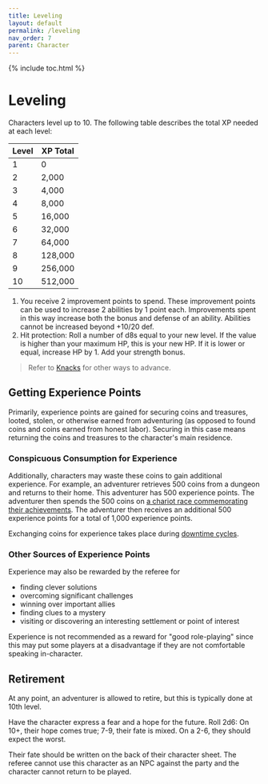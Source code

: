 ```yaml
---
title: Leveling
layout: default
permalink: /leveling
nav_order: 7
parent: Character
---
```


{% include toc.html %}

# Leveling
Characters level up to 10. The following table describes the total XP needed at each level: 

| Level | XP Total |
| ----- | -------- |
| 1     | 0        |
| 2     | 2,000     |
| 3     | 4,000     |
| 4     | 8,000    |
| 5     | 16,000    |
| 6     | 32,000   |
| 7     | 64,000   |
| 8     | 128,000   |
| 9     | 256,000  |
| 10    | 512,000  |

1. You receive 2 improvement points to spend. These improvement points can be used to increase 2 abilities by 1 point each. Improvements spent in this way increase both the bonus and defense of an ability. Abilities cannot be increased beyond +10/20 def.
2. Hit protection: Roll a number of d8s equal to your new level. If the value is higher than your maximum HP, this is your new HP. If it is lower or equal, increase HP by 1. Add your strength bonus.

> Refer to [Knacks](Knacks) for other ways to advance.


## Getting Experience Points

Primarily, experience points are gained for securing coins and treasures, looted, stolen, or otherwise earned from adventuring (as opposed to found coins and coins earned from honest labor). Securing in this case means returning the coins and treasures to the character's main residence.

### Conspicuous Consumption for Experience

Additionally, characters may waste these coins to gain additional experience. For example, an adventurer retrieves 500 coins from a dungeon and returns to their home. This adventurer has 500 experience points. The adventurer then spends the 500 coins on [a chariot race commemorating their achievements](downtimecycle.md#Conspicuous%20Consumption). The adventurer then receives an additional 500 experience points for a total of 1,000 experience points. 

Exchanging coins for experience takes place during [downtime cycles](downtimecycle).

### Other Sources of Experience Points

Experience may also be rewarded by the referee for 

- finding clever solutions
- overcoming significant challenges
- winning over important allies
- finding clues to a mystery
- visiting or discovering an interesting settlement or point of interest

Experience is not recommended as a reward for "good role-playing" since this may put some players at a disadvantage if they are not comfortable speaking in-character. 

## Retirement

At any point, an adventurer is allowed to retire, but this is typically done at 10th level.

Have the character express a fear and a hope for the future. Roll 2d6: On 10+, their hope comes true; 7-9, their fate is mixed. On a 2-6, they should expect the worst.

Their fate should be written on the back of their character sheet. The referee cannot use this character as an NPC against the party and the character cannot return to be played.
